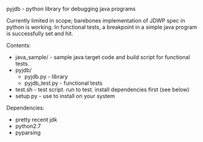 pyjdb - python library for debugging java programs

Currently limited in scope; barebones implementation of JDWP spec in python is
working. In functional tests, a breakpoint in a simple java program is
successfully set and hit.

Contents:
 * java_sample/ - sample java target code and build script for functional tests.
 * pyjdb/
   + pyjdb.py - library
   + pyjdb_test.py - functional tests
 * test.sh - test script. run to test. install dependencies first (see below)
 * setup.py - use to install on your system

Dependencies:
 * pretty recent jdk
 * python2.7
 * pyparsing
